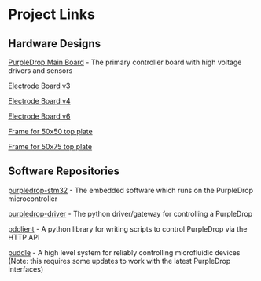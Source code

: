 # Project Links

## Hardware Designs

[PurpleDrop Main Board](https://github.com/uwmisl/purpledrop/) - The primary controller board with high voltage drivers and sensors
 
[Electrode Board v3](https://github.com/uwmisl/pd-electrodeboard-pcb-v3) 

[Electrode Board v4](https://github.com/uwmisl/pd-electrodeboard-pcb-v4)

[Electrode Board v6](https://github.com/uwmisl/pd-electrodeboard-pcb-v6)

[Frame for 50x50 top plate](https://github.com/uwmisl/pd-frame-50x50)

[Frame for 50x75 top plate](https://github.com/uwmisl/pd-frame-50x75)

## Software Repositories

[purpledrop-stm32](https://github.com/uwmisl/purpledrop-stm32) - The embedded software which runs on the PurpleDrop microcontroller

[purpledrop-driver](https://github.com/uwmisl/purpledrop-driver) - The python driver/gateway for controlling a PurpleDrop

[pdclient](https://github.com/uwmisl/pdclient) - A python library for writing scripts to control PurpleDrop via the HTTP API

[puddle](https://github.com/uwmisl/puddle) - A high level system for reliably controlling microfluidic devices (Note: this requires some updates to work with the latest PurpleDrop interfaces)